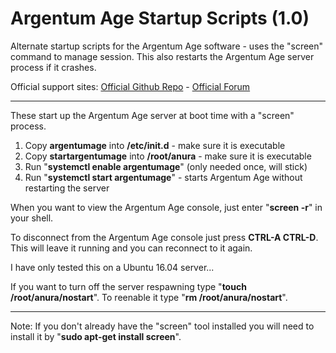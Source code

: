 # Argentum Age Startup Scripts (1.0)
Alternate startup scripts for the Argentum Age software - uses the "screen" command to manage session. This also restarts the Argentum Age server process if it crashes.

Official support sites: [Official Github Repo](https://github.com/fstltna/ArgentumStartup) - [Official Forum](https://argentumage.gameplayer.club/index.php/forum/argentum-age-utilities) 

---
These start up the Argentum Age server at boot time with a "screen" process.

1. Copy **argentumage** into **/etc/init.d** - make sure it is executable
2. Copy **startargentumage** into **/root/anura** - make sure it is executable
3. Run "**systemctl enable argentumage**" (only needed once, will stick)
4. Run "**systemctl start argentumage**" - starts Argentum Age without restarting the server

When you want to view the Argentum Age console, just enter "**screen -r**" in your shell.

To disconnect from the Argentum Age console just press **CTRL-A CTRL-D**. This will leave it running and you can reconnect to it again.

I have only tested this on a Ubuntu 16.04 server...

If you want to turn off the server respawning type "**touch /root/anura/nostart**". To reenable it type "**rm /root/anura/nostart**".

---
Note: If you don't already have the "screen" tool installed you will need to install it by "**sudo apt-get install screen**".
